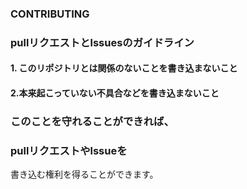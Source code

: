 ### CONTRIBUTING 

<rb>

### pullリクエストとlssuesのガイドライン

<rb>
<rb>

#### 1. このリポジトリとは関係のないことを書き込まないこと

<rb>

#### 2.本来起こっていない不具合などを書き込まないこと

<rb>
<rb>
<rb>

### このことを守れることができれば、

<rb>

### pullリクエストやlssueを

<rb>

書き込む権利を得ることができます。
